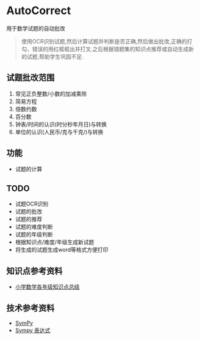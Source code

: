 # AutoCorrect
用于数学试题的自动批改

> 使用OCR识别试题,然后计算试题并判断是否正确,然后做出批改,正确的打勾，错误的用红框框出并打叉.之后根据错题集的知识点推荐或自动生成新的试题,帮助学生巩固不足.

## 试题批改范围
1. 常见正负整数/小数的加减乘除
2. 简易方程
3. 倍数约数
4. 百分数
5. 钟表/时间的认识(时分秒年月日)与转换
6. 单位的认识(人民币/克与千克/)与转换

## 功能
- 试题的计算

## TODO
- 试题OCR识别
- 试题的批改
- 试题的推荐
- 试题的难度判断
- 试题的年级判断
- 根据知识点/难度/年级生成新试题
- 将生成的试题生成word等格式方便打印

## 知识点参考资料
- [小学数学各年级知识点总结](https://wenku.baidu.com/view/39cfb189227916888486d7a2.html)


## 技术参考资料
- [SymPy]()
- [Sympy 表达式](https://vlight.me/2018/04/01/Numerical-Python-Symbolic-Computing/)